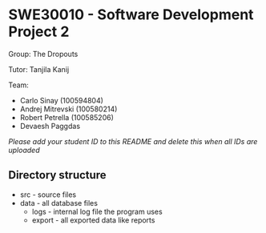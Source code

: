 # SWE30010 - Software Development Project 2 #
Group: The Dropouts

Tutor: Tanjila Kanij

Team:
* Carlo Sinay (100594804)
* Andrej Mitrevski (100580214)
* Robert Petrella (100585206)
* Devaesh Paggdas

*Please add your student ID to this README and delete this when all IDs are uploaded*


## Directory structure
* src - source files
* data - all database files
    * logs - internal log file the program uses
	* export - all exported data like reports
